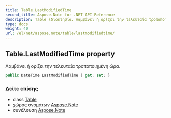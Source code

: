 ```yaml
---
title: Table.LastModifiedTime
second_title: Aspose.Note for .NET API Reference
description: Table ιδιοκτησία. Λαμβάνει ή ορίζει την τελευταία τροποποιημένη ώρα.
type: docs
weight: 40
url: /el/net/aspose.note/table/lastmodifiedtime/
---
```

## Table.LastModifiedTime property

Λαμβάνει ή ορίζει την τελευταία τροποποιημένη ώρα.

```csharp
public DateTime LastModifiedTime { get; set; }
```

### Δείτε επίσης

* class [Table](../)
* χώρος ονομάτων [Aspose.Note](../../table/)
* συνέλευση [Aspose.Note](../../../)


